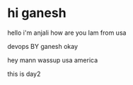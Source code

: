# hi ganesh
hello i'm anjali
how are you
Iam from usa


devops BY ganesh okay

hey mann wassup usa america

this is day2